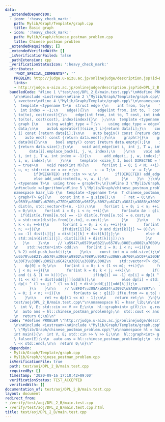 ```yaml
---
data:
  _extendedDependsOn:
  - icon: ':heavy_check_mark:'
    path: Mylib/Graph/Template/graph.cpp
    title: Basic graph
  - icon: ':heavy_check_mark:'
    path: Mylib/Graph/chinese_postman_problem.cpp
    title: Chinese postman problem
  _extendedRequiredBy: []
  _extendedVerifiedWith: []
  _isVerificationFailed: false
  _pathExtension: cpp
  _verificationStatusIcon: ':heavy_check_mark:'
  attributes:
    '*NOT_SPECIAL_COMMENTS*': ''
    PROBLEM: http://judge.u-aizu.ac.jp/onlinejudge/description.jsp?id=DPL_2_B
    links:
    - http://judge.u-aizu.ac.jp/onlinejudge/description.jsp?id=DPL_2_B
  bundledCode: "#line 1 \"test/aoj/DPL_2_B/main.test.cpp\"\n#define PROBLEM \"http://judge.u-aizu.ac.jp/onlinejudge/description.jsp?id=DPL_2_B\"\
    \n\n#include <iostream>\n#line 2 \"Mylib/Graph/Template/graph.cpp\"\n#include\
    \ <vector>\n#line 4 \"Mylib/Graph/Template/graph.cpp\"\n\nnamespace haar_lib {\n\
    \  template <typename T>\n  struct edge {\n    int from, to;\n    T cost;\n  \
    \  int index = -1;\n    edge(){}\n    edge(int from, int to, T cost): from(from),\
    \ to(to), cost(cost){}\n    edge(int from, int to, T cost, int index): from(from),\
    \ to(to), cost(cost), index(index){}\n  };\n\n  template <typename T>\n  struct\
    \ graph {\n    using weight_type = T;\n    using edge_type = edge<T>;\n\n    std::vector<std::vector<edge<T>>>\
    \ data;\n\n    auto& operator[](size_t i){return data[i];}\n    const auto& operator[](size_t\
    \ i) const {return data[i];}\n\n    auto begin() const {return data.begin();}\n\
    \    auto end() const {return data.end();}\n\n    graph(){}\n    graph(int N):\
    \ data(N){}\n\n    bool empty() const {return data.empty();}\n    int size() const\
    \ {return data.size();}\n\n    void add_edge(int i, int j, T w, int index = -1){\n\
    \      data[i].emplace_back(i, j, w, index);\n    }\n\n    void add_undirected(int\
    \ i, int j, T w, int index = -1){\n      add_edge(i, j, w, index);\n      add_edge(j,\
    \ i, w, index);\n    }\n\n    template <size_t I, bool DIRECTED = true, bool WEIGHTED\
    \ = true>\n    void read(int M){\n      for(int i = 0; i < M; ++i){\n        int\
    \ u, v; std::cin >> u >> v;\n        u -= I;\n        v -= I;\n        T w = 1;\n\
    \        if(WEIGHTED) std::cin >> w;\n        if(DIRECTED) add_edge(u, v, w, i);\n\
    \        else add_undirected(u, v, w, i);\n      }\n    }\n  };\n\n  template\
    \ <typename T>\n  using tree = graph<T>;\n}\n#line 3 \"Mylib/Graph/chinese_postman_problem.cpp\"\
    \n#include <algorithm>\n#line 5 \"Mylib/Graph/chinese_postman_problem.cpp\"\n\n\
    namespace haar_lib {\n  template <typename T>\n  T chinese_postman_problem(const\
    \ graph<T> &g){\n    const int n = g.size();\n    T ret = 0;\n\n    // \u9802\u70B9\
    \u9593\u306E\u6700\u77ED\u8DDD\u96E2\u3092\u6C42\u3081\u308B\u3002\n    std::vector<std::vector<int>>\
    \ dist(n, std::vector<T>(n, -1));\n\n    for(int i = 0; i < n; ++i) dist[i][i]\
    \ = 0;\n\n    for(int i = 0; i < n; ++i){\n      for(auto &e : g[i]){\n      \
    \  if(dist[e.from][e.to] == -1) dist[e.from][e.to] = e.cost;\n        else dist[e.from][e.to]\
    \ = std::min(dist[e.from][e.to], e.cost);\n      }\n    }\n\n    for(int k = 0;\
    \ k < n; ++k){\n      for(int i = 0; i < n; ++i){\n        for(int j = 0; j <\
    \ n; ++j){\n          if(dist[i][k] >= 0 and dist[k][j] >= 0){\n            if(dist[i][j]\
    \ == -1) dist[i][j] = dist[i][k] + dist[k][j];\n            else dist[i][j] =\
    \ std::min(dist[i][j], dist[i][k] + dist[k][j]);\n          }\n        }\n   \
    \   }\n    }\n\n    // \u5947\u6570\u6B21\u6570\u306E\u9802\u70B9\u3092\u5217\u6319\
    \n    std::vector<int> odd;\n    for(int i = 0; i < n; ++i){\n      if(g[i].size()\
    \ % 2) odd.push_back(i);\n    }\n\n    const int m = odd.size();\n\n    // \u5947\
    \u6570\u6B21\u6570\u306E\u9802\u70B9\u9593\u306E\u6700\u5C0F\u30DE\u30C3\u30C1\
    \u30F3\u30B0\u3092\u6C42\u3081\u308B\u3002\n    std::vector<T> dp(1 << m, -1);\n\
    \    dp[0] = 0;\n\n    for(int i = 0; i < (1 << m); ++i){\n      for(int j = 0;\
    \ j < m; ++j){\n        for(int k = 0; k < j; ++k){\n          if((i & (1 << j))\
    \ and (i & (1 << k))){\n            if(dp[i] == -1) dp[i] = dp[i ^ (1 << j) ^\
    \ (1 << k)] + dist[odd[j]][odd[k]];\n            else dp[i] = std::min(dp[i],\
    \ dp[i ^ (1 << j) ^ (1 << k)] + dist[odd[j]][odd[k]]);\n          }\n        }\n\
    \      }\n    }\n\n    // \u8FD4\u308A\u5024\u3092\u8A08\u7B97\n    for(int i\
    \ = 0; i < n; ++i){\n      for(auto &e : g[i]) if(e.from <= e.to) ret += e.cost;\n\
    \    }\n\n    ret += dp[(1 << m) - 1];\n\n    return ret;\n  }\n}\n#line 6 \"\
    test/aoj/DPL_2_B/main.test.cpp\"\n\nnamespace hl = haar_lib;\n\nint main(){\n\
    \  int V, E; std::cin >> V >> E;\n\n  hl::graph<int> g(V);\n  g.read<0, false>(E);\n\
    \n  auto ans = hl::chinese_postman_problem(g);\n  std::cout << ans << std::endl;\n\
    \n  return 0;\n}\n"
  code: "#define PROBLEM \"http://judge.u-aizu.ac.jp/onlinejudge/description.jsp?id=DPL_2_B\"\
    \n\n#include <iostream>\n#include \"Mylib/Graph/Template/graph.cpp\"\n#include\
    \ \"Mylib/Graph/chinese_postman_problem.cpp\"\n\nnamespace hl = haar_lib;\n\n\
    int main(){\n  int V, E; std::cin >> V >> E;\n\n  hl::graph<int> g(V);\n  g.read<0,\
    \ false>(E);\n\n  auto ans = hl::chinese_postman_problem(g);\n  std::cout << ans\
    \ << std::endl;\n\n  return 0;\n}\n"
  dependsOn:
  - Mylib/Graph/Template/graph.cpp
  - Mylib/Graph/chinese_postman_problem.cpp
  isVerificationFile: true
  path: test/aoj/DPL_2_B/main.test.cpp
  requiredBy: []
  timestamp: '2020-09-16 17:10:42+09:00'
  verificationStatus: TEST_ACCEPTED
  verifiedWith: []
documentation_of: test/aoj/DPL_2_B/main.test.cpp
layout: document
redirect_from:
- /verify/test/aoj/DPL_2_B/main.test.cpp
- /verify/test/aoj/DPL_2_B/main.test.cpp.html
title: test/aoj/DPL_2_B/main.test.cpp
---
```

